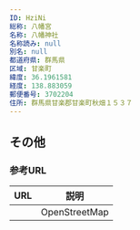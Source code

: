 ```yaml
---
ID: HziNi
総称: 八幡宮
名称: 八幡神社
名称読み: null
別名: null
都道府県: 群馬県
区域: 甘楽町
緯度: 36.1961581
経度: 138.883059
郵便番号: 3702204
住所: 群馬県甘楽郡甘楽町秋畑１５３７
---
```


## その他

### 参考URL

| URL | 説明          |
| --- | ------------- |
|     | OpenStreetMap |
